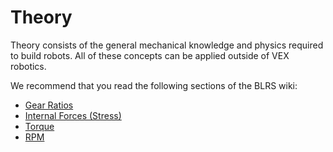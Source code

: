 # Theory

Theory consists of the general mechanical knowledge and physics required to build robots. All of these concepts can be applied outside of VEX robotics.

We recommend that you read the following sections of the BLRS wiki:

-   [Gear Ratios](https://wiki.purduesigbots.com/hardware/design-fundamentals/gear-ratios)
-   [Internal Forces (Stress)](https://wiki.purduesigbots.com/hardware/design-fundamentals/internal-forces-stress)
-   [Torque](https://wiki.purduesigbots.com/hardware/design-fundamentals/torque)
-   [RPM](https://wiki.purduesigbots.com/hardware/design-fundamentals/rpm)
